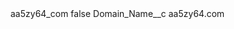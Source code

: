 <?xml version="1.0" encoding="UTF-8"?>
<CustomMetadata xmlns="http://soap.sforce.com/2006/04/metadata" xmlns:xsi="http://www.w3.org/2001/XMLSchema-instance" xmlns:xsd="http://www.w3.org/2001/XMLSchema">
    <label>aa5zy64_com</label>
    <protected>false</protected>
    <values>
        <field>Domain_Name__c</field>
        <value xsi:type="xsd:string">aa5zy64.com</value>
    </values>
</CustomMetadata>
